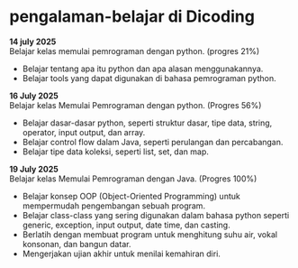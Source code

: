 # pengalaman-belajar di Dicoding

**14 july 2025**<br>
Belajar kelas memulai pemrograman dengan python. (progres 21%)
* Belajar tentang apa itu python dan apa alasan menggunakannya.
* Belajar tools yang dapat digunakan di bahasa pemrograman python.

**16 July 2025** <br>
Belajar kelas Memulai Pemrograman dengan python. (Progres 56%)
* Belajar dasar-dasar python, seperti struktur dasar, tipe data, string, operator, input output, dan array.
* Belajar control flow dalam Java, seperti perulangan dan percabangan.
* Belajar tipe data koleksi, seperti list, set, dan map.

**19 July 2025**<br>
Belajar kelas Memulai Pemrograman dengan Java. (Progres 100%)
* Belajar konsep OOP (Object-Oriented Programming) untuk mempermudah pengembangan sebuah program.
* Belajar class-class yang sering digunakan dalam bahasa python seperti generic, exception, input output, date time, dan casting.
* Berlatih dengan membuat program untuk menghitung suhu air, vokal konsonan, dan bangun datar.
* Mengerjakan ujian akhir untuk menilai kemahiran diri.
